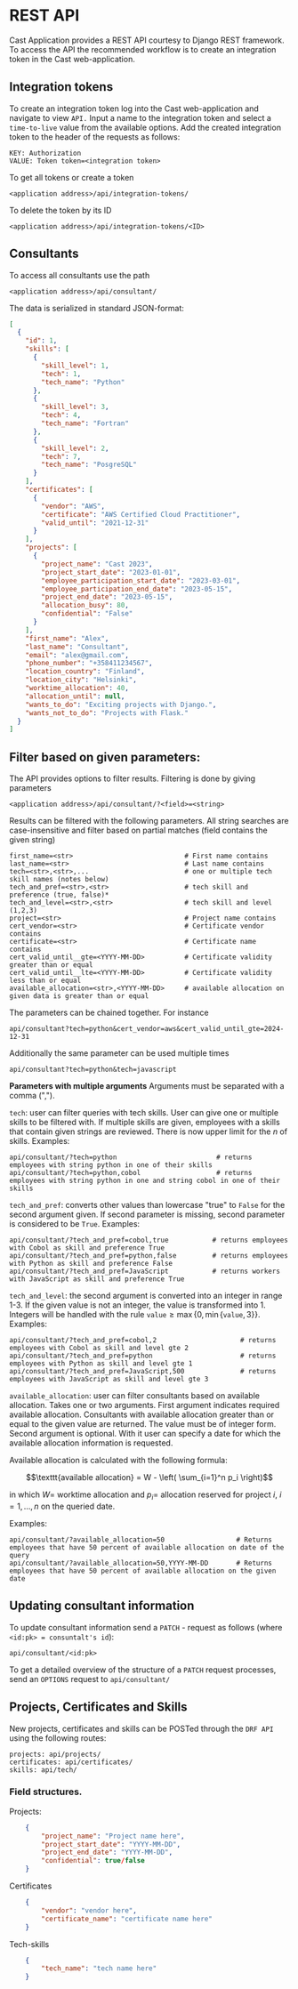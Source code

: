 # REST API

Cast Application provides a REST API courtesy to Django REST framework. To access the API the recommended workflow is to create an integration token in the Cast web-application. 

## Integration tokens

To create an integration token log into the Cast web-application and navigate to view `API.` Input a name to the integration token and select a `time-to-live` value from the available options. Add the created integration token to the header of the requests as follows:
```
KEY: Authorization
VALUE: Token token=<integration token>
```
To get all tokens or create a token

```
<application address>/api/integration-tokens/
```
To delete the token by its ID
```
<application address>/api/integration-tokens/<ID>
```
## Consultants

To access all consultants use the path

```
<application address>/api/consultant/
```

The data is serialized in standard JSON-format:

```json
[
  {
    "id": 1,
    "skills": [
      {
        "skill_level": 1,
        "tech": 1,
        "tech_name": "Python"
      },
      {
        "skill_level": 3,
        "tech": 4,
        "tech_name": "Fortran"
      },
      {
        "skill_level": 2,
        "tech": 7,
        "tech_name": "PosgreSQL"
      }
    ],
    "certificates": [
      {
        "vendor": "AWS",
        "certificate": "AWS Certified Cloud Practitioner",
        "valid_until": "2021-12-31"
      }
    ],
    "projects": [
      {
        "project_name": "Cast 2023",
        "project_start_date": "2023-01-01",
        "employee_participation_start_date": "2023-03-01",
        "employee_participation_end_date": "2023-05-15",
        "project_end_date": "2023-05-15",
        "allocation_busy": 80,
        "confidential": "False"
      }
    ],
    "first_name": "Alex",
    "last_name": "Consultant",
    "email": "alex@gmail.com",
    "phone_number": "+358411234567",
    "location_country": "Finland",
    "location_city": "Helsinki",
    "worktime_allocation": 40,
    "allocation_until": null,
    "wants_to_do": "Exciting projects with Django.",
    "wants_not_to_do": "Projects with Flask."
  }
]
```

## Filter based on given parameters:

The API provides options to filter results. Filtering is done by giving parameters

```
<application address>/api/consultant/?<field>=<string>
```

Results can be filtered with the following parameters. All string searches are case-insensitive and filter based on partial matches (field contains the given string)

```
first_name=<str>                            # First name contains
last_name=<str>                             # Last name contains
tech=<str>,<str>,...                        # one or multiple tech skill names (notes below)
tech_and_pref=<str>,<str>                   # tech skill and preference (true, false)*
tech_and_level=<str>,<str>                  # tech skill and level (1,2,3)
project=<str>                               # Project name contains
cert_vendor=<str>                           # Certificate vendor contains
certificate=<str>                           # Certificate name contains
cert_valid_until__gte=<YYYY-MM-DD>          # Certificate validity greater than or equal
cert_valid_until__lte=<YYYY-MM-DD>          # Certificate validity less than or equal
available_allocation=<str>,<YYYY-MM-DD>     # available allocation on given data is greater than or equal
```

The parameters can be chained together. For instance

```
api/consultant?tech=python&cert_vendor=aws&cert_valid_until_gte=2024-12-31
```

Additionally the same parameter can be used multiple times

```
api/consultant?tech=python&tech=javascript
```

**Parameters with multiple arguments**
Arguments must be separated with a comma (",").

`tech`: user can filter queries with tech skills. User can give one or multiple skills to be filtered with. If multiple skills are given, employees with a skills that contain given strings are reviewed. There is now upper limit for the $n$ of skills. Examples:

```
api/consultant/?tech=python                         # returns employees with string python in one of their skills
api/consultant/?tech=python,cobol                   # returns employees with string python in one and string cobol in one of their skills
```

`tech_and_pref`: converts other values than lowercase "true" to `False` for the second argument given. If second parameter is missing, second parameter is considered to be `True`. Examples:

```
api/consultant/?tech_and_pref=cobol,true           # returns employees with Cobol as skill and preference True
api/consultant/?tech_and_pref=python,false         # returns employees with Python as skill and preference False
api/consultant/?tech_and_pref=JavaScript           # returns workers with JavaScript as skill and preference True
```

`tech_and_level`: the second argument is converted into an integer in range 1-3. If the given value is not an integer, the value is transformed into 1. Integers will be handled with the rule $\texttt{value}\ge\max\{0, \min\{\texttt{value}, 3\}\}$. Examples:

```
api/consultant/?tech_and_pref=cobol,2                     # returns employees with Cobol as skill and level gte 2
api/consultant/?tech_and_pref=python                      # returns employees with Python as skill and level gte 1
api/consultant/?tech_and_pref=JavaScript,500              # returns employees with JavaScript as skill and level gte 3
```


`available_allocation`: user can filter consultants based on available allocation. Takes one or two arguments. First argument indicates required available allocation. Consultants with available allocation greater than or equal to the given value are returned. The value must be of integer form. Second argument is optional. With it user can specify a date for which the available allocation information is requested.  

Available allocation is calculated with the following formula: 

$$\texttt{available allocation} = W - \left( \sum_{i=1}^n p_i \right)$$ 

in which $W=$ worktime allocation and $p_i=$ allocation reserved for project $i$, $i=1, \ldots, n$ on the queried date.  

Examples:

```
api/consultant/?available_allocation=50                  # Returns employees that have 50 percent of available allocation on date of the query
api/consultant/?available_allocation=50,YYYY-MM-DD       # Returns employees that have 50 percent of available allocation on the given date
```

## Updating consultant information

To update consultant information send a `PATCH` - request as follows (where `<id:pk> = consuntalt's id`):
```
api/consultant/<id:pk>
```

To get a detailed overview of the structure of a `PATCH` request processes, send an `OPTIONS` request to `api/consultant/`

## Projects, Certificates and Skills
New projects, certificates and skills can be POSTed through the `DRF API` using the following routes:
```
projects: api/projects/
certificates: api/certificates/
skills: api/tech/
```

### Field structures.

Projects: 
```json
    {
        "project_name": "Project name here",
        "project_start_date": "YYYY-MM-DD",
        "project_end_date": "YYYY-MM-DD",
        "confidential": true/false
    }
```

Certificates
```json
    {
        "vendor": "vendor here",
        "certificate_name": "certificate name here"
    }
```

Tech-skills
```json
    {
        "tech_name": "tech name here"
    }
```
